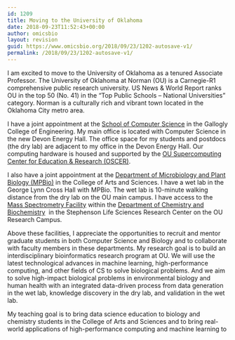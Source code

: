 ```yaml
---
id: 1209
title: Moving to the University of Oklahoma
date: 2018-09-23T11:52:43+00:00
author: omicsbio
layout: revision
guid: https://www.omicsbio.org/2018/09/23/1202-autosave-v1/
permalink: /2018/09/23/1202-autosave-v1/
---
```

I am excited to move to the University of Oklahoma as a tenured Associate Professor. The University of Oklahoma at Norman (OU) is a Carnegie-R1 comprehensive public research university. US News & World Report ranks OU in the top 50 (No. 41) in the &#8220;Top Public Schools – National Universities&#8221; category. Norman is a culturally rich and vibrant town located in the Oklahoma City metro area.

I have a joint appointment at the [School of Computer Science](http://www.ou.edu/coe/cs) in the <span class="st">Gallogly College of Engineering. My main office is located with Computer Science in the new Devon Energy Hall. The office space for my students and postdocs (the dry lab) are adjacent to my office in the Devon Energy Hall. Our computing hardware is housed and supported by the <a href="http://www.ou.edu/oscer">OU Supercomputing Center for Education & Research (OSCER)</a>.</span>

<span class="st">I also have a joint appointment at the <a href="http://www.ou.edu/cas/mpbio/">Department of Microbiology and Plant Biology (MPBio)</a> in the College of Arts and Sciences. I have a wet lab in the George Lynn Cross Hall with MPBio. The wet lab is 10-minute walking distance from the dry lab on the OU main campus. </span>I have access to the [Mass Spectrometry Facility](http://www.ou.edu/cas/chemistry/research/research-support-services/mass-spectrometry) within the [Department of Chemistry and Biochemistry](http://www.ou.edu/cas/chemistry)  in the Stephenson Life Sciences Research Center on the OU Research Campus.

Above these facilities, I appreciate the opportunities to recruit and mentor graduate students in both Computer Science and Biology and to collaborate with faculty members in these departments. My research goal is to build an interdisciplinary bioinformatics research program at OU. We will use the latest technological advances in machine learning, high-performance computing, and other fields of CS to solve biological problems. And we aim to solve high-impact biological problems in environmental biology and human health with an integrated data-driven process from data generation in the wet lab, knowledge discovery in the dry lab, and validation in the wet lab.

My teaching goal is to bring data science education to biology and chemistry students in the College of Arts and Sciences and to bring real-world applications of high-performance computing and machine learning to